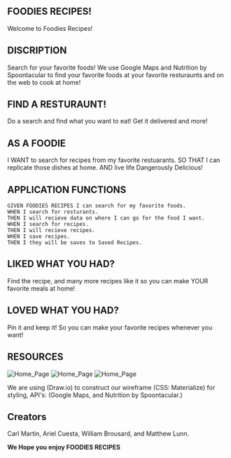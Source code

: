 ## FOODIES RECIPES!
Welcome to Foodies Recipes!


## DISCRIPTION
Search for your favorite foods! We use Google Maps and Nutrition by Spoontacular
 to find your favorite foods at your favorite resturaunts and on the web to cook at home!



## FIND A RESTURAUNT!
Do a search and find what you want to eat! Get it delivered and more!

## AS A FOODIE
I WANT to search for recipes from my favorite restuarants. 
SO THAT I can replicate those dishes at home. 
AND live life Dangerously Delicious! 

## APPLICATION FUNCTIONS

```
GIVEN FOODIES RECIPES I can search for my favorite foods.
WHEN I search for resturants.
THEN I will recieve data on where I can go for the food I want.
WHEN I search for recipes.
THEN I will recieve recipes. 
WHEN I save recipes.
THEN I they will be saves to Saved Recipes. 

```





## LIKED WHAT YOU HAD?
Find the recipe, and many more recipes like it so you can make YOUR favorite meals at home! 

## LOVED WHAT YOU HAD?
Pin it and keep it! So you can make your favorite recipes whenever you want!

## RESOURCES

![Home_Page](./images/Home_Page.png)
![Home_Page](./images/Maps_Location_Veiw.png)
![Home_Page](./images/Recipe_Results_Veiw.png)

We are using (Draw.io) to construct our wireframe (CSS: Materialize) for styling, API's: (Google Maps, and Nutrition by Spoontacular.)

## Creators
Carl Martin, Ariel Cuesta, William Brousard, and Matthew Lunn.

**We Hope you enjoy FOODIES RECIPES**